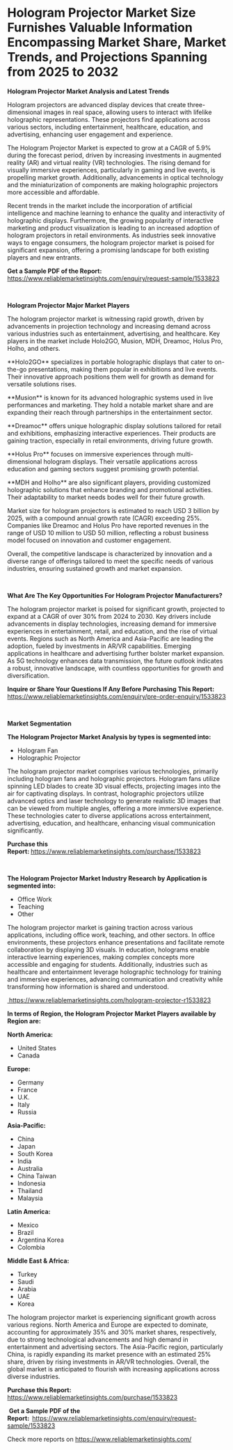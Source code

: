<p><h1>Hologram Projector Market Size Furnishes Valuable Information Encompassing Market Share, Market Trends, and Projections Spanning from 2025 to 2032</h1></p><p><strong>Hologram Projector Market Analysis and Latest Trends</strong></p>
<p><p>Hologram projectors are advanced display devices that create three-dimensional images in real space, allowing users to interact with lifelike holographic representations. These projectors find applications across various sectors, including entertainment, healthcare, education, and advertising, enhancing user engagement and experience.</p><p>The Hologram Projector Market is expected to grow at a CAGR of 5.9% during the forecast period, driven by increasing investments in augmented reality (AR) and virtual reality (VR) technologies. The rising demand for visually immersive experiences, particularly in gaming and live events, is propelling market growth. Additionally, advancements in optical technology and the miniaturization of components are making holographic projectors more accessible and affordable.</p><p>Recent trends in the market include the incorporation of artificial intelligence and machine learning to enhance the quality and interactivity of holographic displays. Furthermore, the growing popularity of interactive marketing and product visualization is leading to an increased adoption of hologram projectors in retail environments. As industries seek innovative ways to engage consumers, the hologram projector market is poised for significant expansion, offering a promising landscape for both existing players and new entrants.</p></p>
<p><strong>Get a Sample PDF of the Report:&nbsp;</strong> <a href="https://www.reliablemarketinsights.com/enquiry/request-sample/1533823?utm_campaign=2039&utm_medium=2&utm_source=Github&utm_content=ia&utm_term=10022025&utm_id=hologram-projector">https://www.reliablemarketinsights.com/enquiry/request-sample/1533823</a></p>
<p>&nbsp;</p>
<p><strong>Hologram Projector Major Market Players</strong></p>
<p><p>The hologram projector market is witnessing rapid growth, driven by advancements in projection technology and increasing demand across various industries such as entertainment, advertising, and healthcare. Key players in the market include Holo2GO, Musion, MDH, Dreamoc, Holus Pro, Holho, and others.</p><p>**Holo2GO** specializes in portable holographic displays that cater to on-the-go presentations, making them popular in exhibitions and live events. Their innovative approach positions them well for growth as demand for versatile solutions rises.</p><p>**Musion** is known for its advanced holographic systems used in live performances and marketing. They hold a notable market share and are expanding their reach through partnerships in the entertainment sector.</p><p>**Dreamoc** offers unique holographic display solutions tailored for retail and exhibitions, emphasizing interactive experiences. Their products are gaining traction, especially in retail environments, driving future growth.</p><p>**Holus Pro** focuses on immersive experiences through multi-dimensional hologram displays. Their versatile applications across education and gaming sectors suggest promising growth potential.</p><p>**MDH and Holho** are also significant players, providing customized holographic solutions that enhance branding and promotional activities. Their adaptability to market needs bodes well for their future growth.</p><p>Market size for hologram projectors is estimated to reach USD 3 billion by 2025, with a compound annual growth rate (CAGR) exceeding 25%. Companies like Dreamoc and Holus Pro have reported revenues in the range of USD 10 million to USD 50 million, reflecting a robust business model focused on innovation and customer engagement.</p><p>Overall, the competitive landscape is characterized by innovation and a diverse range of offerings tailored to meet the specific needs of various industries, ensuring sustained growth and market expansion.</p></p>
<p>&nbsp;</p>
<p><strong>What Are The Key Opportunities For Hologram Projector Manufacturers?</strong></p>
<p><p>The hologram projector market is poised for significant growth, projected to expand at a CAGR of over 30% from 2024 to 2030. Key drivers include advancements in display technologies, increasing demand for immersive experiences in entertainment, retail, and education, and the rise of virtual events. Regions such as North America and Asia-Pacific are leading the adoption, fueled by investments in AR/VR capabilities. Emerging applications in healthcare and advertising further bolster market expansion. As 5G technology enhances data transmission, the future outlook indicates a robust, innovative landscape, with countless opportunities for growth and diversification.</p></p>
<p><strong>Inquire or Share Your Questions If Any Before Purchasing This Report:</strong> <a href="https://www.reliablemarketinsights.com/enquiry/pre-order-enquiry/1533823?utm_campaign=2039&utm_medium=2&utm_source=Github&utm_content=ia&utm_term=10022025&utm_id=hologram-projector">https://www.reliablemarketinsights.com/enquiry/pre-order-enquiry/1533823</a></p>
<p>&nbsp;</p>
<p><strong>Market Segmentation</strong></p>
<p><strong>The Hologram Projector Market Analysis by types is segmented into:</strong></p>
<p><ul><li>Hologram Fan</li><li>Holographic Projector</li></ul></p>
<p><p>The hologram projector market comprises various technologies, primarily including hologram fans and holographic projectors. Hologram fans utilize spinning LED blades to create 3D visual effects, projecting images into the air for captivating displays. In contrast, holographic projectors utilize advanced optics and laser technology to generate realistic 3D images that can be viewed from multiple angles, offering a more immersive experience. These technologies cater to diverse applications across entertainment, advertising, education, and healthcare, enhancing visual communication significantly.</p></p>
<p><strong>Purchase this Report:&nbsp;</strong><a href="https://www.reliablemarketinsights.com/purchase/1533823?utm_campaign=2039&utm_medium=2&utm_source=Github&utm_content=ia&utm_term=10022025&utm_id=hologram-projector">https://www.reliablemarketinsights.com/purchase/1533823</a></p>
<p>&nbsp;</p>
<p><strong>The Hologram Projector Market Industry Research by Application is segmented into:</strong></p>
<p><ul><li>Office Work</li><li>Teaching</li><li>Other</li></ul></p>
<p><p>The hologram projector market is gaining traction across various applications, including office work, teaching, and other sectors. In office environments, these projectors enhance presentations and facilitate remote collaboration by displaying 3D visuals. In education, holograms enable interactive learning experiences, making complex concepts more accessible and engaging for students. Additionally, industries such as healthcare and entertainment leverage holographic technology for training and immersive experiences, advancing communication and creativity while transforming how information is shared and understood.</p></p>
<p><a href="https://www.reliablemarketinsights.com/hologram-projector-r1533823?utm_campaign=2039&utm_medium=2&utm_source=Github&utm_content=ia&utm_term=10022025&utm_id=hologram-projector">&nbsp;https://www.reliablemarketinsights.com/hologram-projector-r1533823</a></p>
<p><strong>In terms of Region, the Hologram Projector Market Players available by Region are:</strong></p>
<p>
    <p> <strong> North America: </strong>
        <ul>
            <li>United States</li>
            <li>Canada</li>
        </ul>
        </p> 
    <p> <strong> Europe: </strong>
        <ul>
            <li>Germany</li>
            <li>France</li>
            <li>U.K.</li>
            <li>Italy</li>
            <li>Russia</li>
        </ul>
        </p> 
    <p> <strong> Asia-Pacific: </strong>
        <ul>
            <li>China</li>
            <li>Japan</li>
            <li>South Korea</li>
            <li>India</li>
            <li>Australia</li>
            <li>China Taiwan</li>
            <li>Indonesia</li>
            <li>Thailand</li>
            <li>Malaysia</li>
        </ul>
        </p> 
    <p> <strong> Latin America: </strong>
        <ul>
            <li>Mexico</li>
            <li>Brazil</li>
            <li>Argentina Korea</li>
            <li>Colombia</li>
        </ul>
        </p> 
    <p> <strong> Middle East & Africa: </strong>
        <ul>
            <li>Turkey</li>
            <li>Saudi</li>
            <li>Arabia</li>
            <li>UAE</li>
            <li>Korea</li>
        </ul>
    </p>
    </p>
<p><p>The hologram projector market is experiencing significant growth across various regions. North America and Europe are expected to dominate, accounting for approximately 35% and 30% market shares, respectively, due to strong technological advancements and high demand in entertainment and advertising sectors. The Asia-Pacific region, particularly China, is rapidly expanding its market presence with an estimated 25% share, driven by rising investments in AR/VR technologies. Overall, the global market is anticipated to flourish with increasing applications across diverse industries.</p></p>
<p><strong>Purchase this Report: </strong><a href="https://www.reliablemarketinsights.com/purchase/1533823?utm_campaign=2039&utm_medium=2&utm_source=Github&utm_content=ia&utm_term=10022025&utm_id=hologram-projector">https://www.reliablemarketinsights.com/purchase/1533823</a></p>
<p>&nbsp;<strong>Get a Sample PDF of the Report:&nbsp;&nbsp;</strong><a href="https://www.reliablemarketinsights.com/enquiry/request-sample/1533823?utm_campaign=2039&utm_medium=2&utm_source=Github&utm_content=ia&utm_term=10022025&utm_id=hologram-projector">https://www.reliablemarketinsights.com/enquiry/request-sample/1533823</a></p>
<p><strong></strong></p>
<p>Check more reports on <a href="https://www.reliablemarketinsights.com/?utm_campaign=2039&utm_medium=2&utm_source=Github&utm_content=ia&utm_term=10022025&utm_id=hologram-projector">https://www.reliablemarketinsights.com/</a></p>